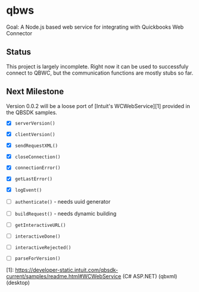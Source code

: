 qbws
=========

Goal: A Node.js based web service for integrating with Quickbooks Web Connector

## Status ##

This project is largely incomplete. Right now it can be used to successfuly connect to QBWC, but the communication functions are mostly stubs so far.

## Next Milestone ##
Version 0.0.2 will be a loose port of [Intuit's WCWebService][1] provided in the QBSDK samples.

- [x] `serverVersion()`
- [x] `clientVersion()`
- [x] `sendRequestXML()`
- [x] `closeConnection()`
- [x] `connectionError()`
- [x] `getLastError()`
- [x] `logEvent()`
- [ ] `authenticate()` - needs uuid generator
- [ ] `buildRequest()` - needs dynamic building
- [ ] `getInteractiveURL()`
- [ ] `interactiveDone()`
- [ ] `interactiveRejected()`
- [ ] `parseForVersion()`


 [1]: https://developer-static.intuit.com/qbsdk-current/samples/readme.html#WCWebService (C# ASP.NET) (qbxml) (desktop)
 

